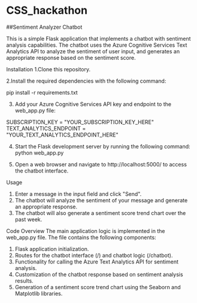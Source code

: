 # CSS_hackathon

##Sentiment Analyzer Chatbot

This is a simple Flask application that implements a chatbot with sentiment analysis capabilities. The chatbot uses the Azure Cognitive Services Text Analytics API to analyze the sentiment of user input, and generates an appropriate response based on the sentiment score.

Installation
1.Clone this repository.

2.Install the required dependencies with the following command:

pip install -r requirements.txt

3. Add your Azure Cognitive Services API key and endpoint to the web_app.py file:

SUBSCRIPTION_KEY = "YOUR_SUBSCRIPTION_KEY_HERE"
TEXT_ANALYTICS_ENDPOINT = "YOUR_TEXT_ANALYTICS_ENDPOINT_HERE"

4. Start the Flask development server by running the following command:
python web_app.py

5. Open a web browser and navigate to http://localhost:5000/ to access the chatbot interface.

Usage
1. Enter a message in the input field and click "Send".
2. The chatbot will analyze the sentiment of your message and generate an appropriate response.
3. The chatbot will also generate a sentiment score trend chart over the past week.

Code Overview
The main application logic is implemented in the web_app.py file. The file contains the following components:

1. Flask application initialization.
2. Routes for the chatbot interface (/) and chatbot logic (/chatbot).
3. Functionality for calling the Azure Text Analytics API for sentiment analysis.
4. Customization of the chatbot response based on sentiment analysis results.
5. Generation of a sentiment score trend chart using the Seaborn and Matplotlib libraries.